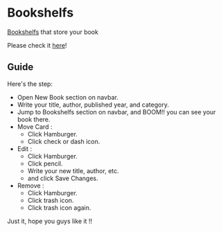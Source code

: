 # Bookshelfs

<a href="https://bookshelf-anggara.netlify.app/" target="_blank">Bookshelfs</a> that store your book

Please check it <a href="https://bookshelf-anggara.netlify.app/" target="_blank">here</a>!

## Guide

Here's the step:
- Open New Book section on navbar.
- Write your title, author, published year, and category.
- Jump to Bookshelfs section on navbar, and BOOM!! you can see your book there.
- Move Card :
  - Click Hamburger.
  - Click check or dash icon.
- Edit :
  - Click Hamburger.
  - Click pencil.
  - Write your new title, author, etc.
  - and click Save Changes.
- Remove :
  - Click Hamburger.
  - Click trash icon.
  - Click trash icon again.

Just it, hope you guys like it !!
